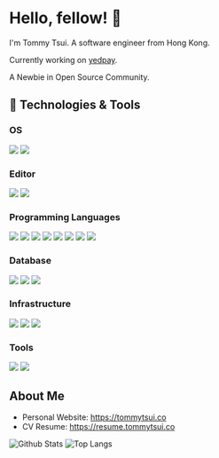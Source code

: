 # Hello, fellow! 👋

I'm Tommy Tsui. A software engineer from Hong Kong.

Currently working on [yedpay](https://www.yedpay.com/zh/).

A Newbie in Open Source Community.

## 🔧 Technologies & Tools

### OS

![](https://img.shields.io/badge/OS-MacOS-informational?style=flat&logo=macOS&logoColor=white&color=blue)
![](https://img.shields.io/badge/OS-Linux-informational?style=flat&logo=linux&logoColor=white&color=blue)

### Editor
![](https://img.shields.io/badge/Editor-Visual_Studio_Code-informational?style=flat&logo=visualstudiocode&logoColor=white&color=blue)
![](https://img.shields.io/badge/Editor-Vim-informational?style=flat&logo=vim&logoColor=white&color=blue)

### Programming Languages
![](https://img.shields.io/badge/Code-JavaScript-informational?style=flat&logo=javascript&logoColor=white&color=blue)
![](https://img.shields.io/badge/Code-NodeJS-informational?style=flat&logo=Node.js&logoColor=white&color=blue)
![](https://img.shields.io/badge/Code-TypeScript-informational?style=flat&logo=typescript&logoColor=white&color=blue)
![](https://img.shields.io/badge/Code-NestJS-informational?style=flat&logo=nestjs&logoColor=white&color=blue)
![](https://img.shields.io/badge/Code-ReactJS-informational?style=flat&logo=React&logoColor=white&color=blue)
![](https://img.shields.io/badge/Code-VueJS-informational?style=flat&logo=vue.js&logoColor=white&color=blue)
![](https://img.shields.io/badge/Code-Python-informational?style=flat&logo=python&logoColor=white&color=blue)
![](https://img.shields.io/badge/Tool-Apache_Kafka-informational?style=flat&logo=apachekafka&logoColor=white&color=blue)

### Database
![](https://img.shields.io/badge/Tools-PostgreSQL-informational?style=flat&logo=postgresql&logoColor=white&color=blue)
![](https://img.shields.io/badge/Tools-MySQL-informational?style=flat&logo=mysql&logoColor=white&color=blue)
![](https://img.shields.io/badge/Tools-MongoDB-informational?style=flat&logo=mongodb&logoColor=white&color=blue)

### Infrastructure
![](https://img.shields.io/badge/Tools-Docker-informational?style=flat&logo=docker&logoColor=white&color=blue)
![](https://img.shields.io/badge/Tools-AWS-informational?style=flat&logo=amazonaws&logoColor=white&color=blue)
![](https://img.shields.io/badge/Cloud-Digital_Ocean-informational?style=flat&logo=digitalocean&logoColor=white&color=blue)

### Tools
![](https://img.shields.io/badge/Git-github-informational?style=flat&logo=github&logoColor=white&color=blue)
![](https://img.shields.io/badge/Git-gitlab-informational?style=flat&logo=gitlab&logoColor=white&color=blue)

## About Me

- Personal Website: https://tommytsui.co
- CV Resume: https://resume.tommytsui.co


![Github Stats](https://github-readme-stats.vercel.app/api?username=tomitsui123)
![Top Langs](https://github-readme-stats.vercel.app/api/top-langs/?username=tomitsui123)
